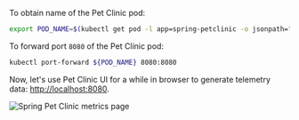 To obtain name of the Pet Clinic pod:

```bash
export POD_NAME=$(kubectl get pod -l app=spring-petclinic -o jsonpath="{.items[0].metadata.name}")
```

To forward port `8080` of the Pet Clinic pod:

```bash
kubectl port-forward ${POD_NAME} 8080:8080
```

Now, let's use Pet Clinic UI for a while in browser to generate telemetry
data: [http://localhost:8080](http://localhost:8080).

![Spring Pet Clinic metrics page](/img/docs/otel-operator-spring-pet-clinic.webp)